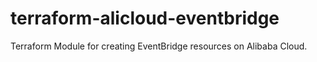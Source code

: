 # terraform-alicloud-eventbridge
Terraform Module for creating EventBridge resources on Alibaba Cloud.
